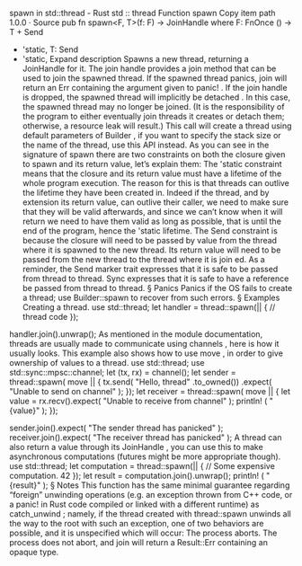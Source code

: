 spawn in std::thread - Rust
std
::
thread
Function
spawn
Copy item path
1.0.0
·
Source
pub fn spawn<F, T>(f: F) ->
JoinHandle
<T>
where
    F:
FnOnce
() -> T +
Send
+ 'static,
    T:
Send
+ 'static,
Expand description
Spawns a new thread, returning a
JoinHandle
for it.
The join handle provides a
join
method that can be used to join the spawned
thread. If the spawned thread panics,
join
will return an
Err
containing
the argument given to
panic!
.
If the join handle is dropped, the spawned thread will implicitly be
detached
.
In this case, the spawned thread may no longer be joined.
(It is the responsibility of the program to either eventually join threads it
creates or detach them; otherwise, a resource leak will result.)
This call will create a thread using default parameters of
Builder
, if you
want to specify the stack size or the name of the thread, use this API
instead.
As you can see in the signature of
spawn
there are two constraints on
both the closure given to
spawn
and its return value, let’s explain them:
The
'static
constraint means that the closure and its return value
must have a lifetime of the whole program execution. The reason for this
is that threads can outlive the lifetime they have been created in.
Indeed if the thread, and by extension its return value, can outlive their
caller, we need to make sure that they will be valid afterwards, and since
we
can’t
know when it will return we need to have them valid as long as
possible, that is until the end of the program, hence the
'static
lifetime.
The
Send
constraint is because the closure will need to be passed
by value
from the thread where it is spawned to the new thread. Its
return value will need to be passed from the new thread to the thread
where it is
join
ed.
As a reminder, the
Send
marker trait expresses that it is safe to be
passed from thread to thread.
Sync
expresses that it is safe to have a
reference be passed from thread to thread.
§
Panics
Panics if the OS fails to create a thread; use
Builder::spawn
to recover from such errors.
§
Examples
Creating a thread.
use
std::thread;
let
handler = thread::spawn(|| {
// thread code
});

handler.join().unwrap();
As mentioned in the module documentation, threads are usually made to
communicate using
channels
, here is how it usually looks.
This example also shows how to use
move
, in order to give ownership
of values to a thread.
use
std::thread;
use
std::sync::mpsc::channel;
let
(tx, rx) = channel();
let
sender = thread::spawn(
move
|| {
    tx.send(
"Hello, thread"
.to_owned())
        .expect(
"Unable to send on channel"
);
});
let
receiver = thread::spawn(
move
|| {
let
value = rx.recv().expect(
"Unable to receive from channel"
);
println!
(
"{value}"
);
});

sender.join().expect(
"The sender thread has panicked"
);
receiver.join().expect(
"The receiver thread has panicked"
);
A thread can also return a value through its
JoinHandle
, you can use
this to make asynchronous computations (futures might be more appropriate
though).
use
std::thread;
let
computation = thread::spawn(|| {
// Some expensive computation.
42
});
let
result = computation.join().unwrap();
println!
(
"{result}"
);
§
Notes
This function has the same minimal guarantee regarding “foreign” unwinding operations (e.g.
an exception thrown from C++ code, or a
panic!
in Rust code compiled or linked with a
different runtime) as
catch_unwind
; namely, if the thread created with
thread::spawn
unwinds all the way to the root with such an exception, one of two behaviors are possible,
and it is unspecified which will occur:
The process aborts.
The process does not abort, and
join
will return a
Result::Err
containing an opaque type.
